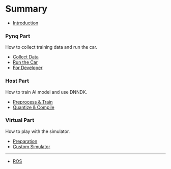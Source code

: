 <!--
 * @Author: Sauron Wu
 * @GitHub: wutianze
 * @Email: 1369130123qq@gmail.com
 * @Date: 2019-10-25 18:08:27
 * @LastEditors: Please set LastEditors
 * @LastEditTime: 2019-10-31 14:34:48
 * @Description: 
 -->
# Summary

* [Introduction](README.md)

### Pynq Part

How to collect training data and run the car.

* [Collect Data](docs/pynq-guide/collect_guide.md)
* [Run the Car](docs/pynq-guide/run_guide.md)
* [For Developer](docs/pynq-guide/developer_guide_pynq.md)

### Host Part

How to train AI model and use DNNDK.

* [Preprocess & Train](docs/host-guide/preprocess_train.md)
* [Quantize & Compile](docs/host-guide/quantize_compile.md)

### Virtual Part

How to play with the simulator.

* [Preparation](docs/virtual-guide/README.md)
* [Custom Simulator](docs/virtual-guide/custom_simulator.md)

---

* [ROS](docs/more-study/ros.md)

